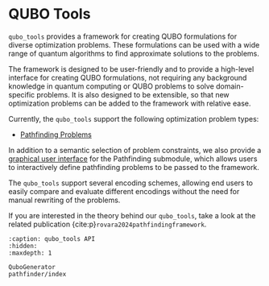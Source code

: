 # QUBO Tools

`qubo_tools` provides a framework for creating QUBO formulations for diverse optimization problems. These formulations can be used with a wide range of quantum algorithms to find approximate solutions to the problems.

The framework is designed to be user-friendly and to provide a high-level interface for creating QUBO formulations, not requiring any background knowledge in quantum computing or QUBO problems to solve domain-specific problems. It is also designed to be extensible, so that new optimization problems can be added to the framework with relative ease.

Currently, the `qubo_tools` support the following optimization problem types:

- [Pathfinding Problems](pathfinder/index)

In addition to a semantic selection of problem constraints, we also provide a [graphical user interface](pathfinder/GUI) for the Pathfinding submodule, which allows users to interactively define pathfinding problems to be passed to the framework.

The `qubo_tools` support several encoding schemes, allowing end users to easily compare and evaluate different encodings without the need for manual rewriting of the problems.

If you are interested in the theory behind our `qubo_tools`, take a look at the related publication {cite:p}`rovara2024pathfindingframework`.

```{toctree}
:caption: qubo_tools API
:hidden:
:maxdepth: 1

QuboGenerator
pathfinder/index
```
